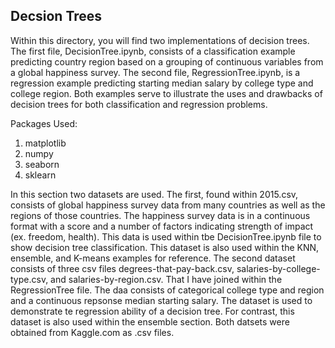 ## Decsion Trees

Within this directory, you will find two implementations of decision trees. The first file, DecisionTree.ipynb, consists of a classification example predicting country region based on a grouping of continuous variables from a global happiness survey. The second file, RegressionTree.ipynb, is a regression example predicting starting median salary by college type and college region. Both examples serve to illustrate the uses and drawbacks of decision trees for both classification and regression problems.

Packages Used:
1. matplotlib
2. numpy
3. seaborn
4. sklearn

In this section two datasets are used. The first, found within 2015.csv, consists of global happiness survey data from many countries as well as the regions of those countries. The happiness survey data is in a continuous format with a score and a number of factors indicating strength of impact (ex. freedom,  health). This data is used within tbe DecisionTree.ipynb file to show decision tree classification. This dataset is also used within the KNN, ensemble, and K-means examples for reference. The second dataset consists of three csv files degrees-that-pay-back.csv, salaries-by-college-type.csv, and salaries-by-region.csv. That I have joined within the RegressionTree file. The daa consists of categorical college type and region and a continuous repsonse median starting salary. The dataset is used to demonstrate te regression ability of a decision tree. For contrast, this dataset is also used within the ensemble section. Both datsets were obtained from Kaggle.com as .csv files. 
